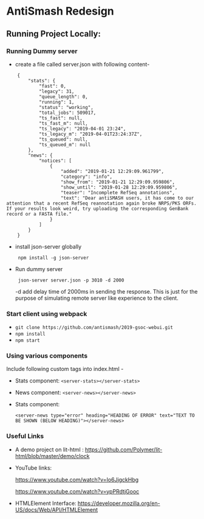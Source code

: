 # AntiSmash Redesign

## Running Project Locally:

### Running Dummy server
* create a file called server.json with following content-
```
    {
        "stats": {
            "fast": 0,
            "legacy": 31,
            "queue_length": 0,
            "running": 1,
            "status": "working",
            "total_jobs": 509017,
            "ts_fast": null,
            "ts_fast_m": null,
            "ts_legacy": "2019-04-01 23:24",
            "ts_legacy_m": "2019-04-01T23:24:37Z",
            "ts_queued": null,
            "ts_queued_m": null
        },
        "news": {
            "notices": [
                {
                    "added": "2019-01-21 12:29:09.961799",
                    "category": "info",
                    "show_from": "2019-01-21 12:29:09.959806",
                    "show_until": "2019-01-28 12:29:09.959806",
                    "teaser": "Incomplete RefSeq annotations",
                    "text": "Dear antiSMASH users, it has come to our attention that a recent RefSeq reannotation again broke NRPS/PKS ORFs. If your results look weird, try uploading the corresponding GenBank record or a FASTA file."
                }
            ]
        }
    }
```
* install json-server globally

    ``` npm install -g json-server```

* Run dummy server

    ``` json-server server.json -p 3010 -d 2000```

    -d add delay time of 2000ms in sending the response. This is just for the purpose of simulating remote server like experience to the client.


### Start client using webpack
    
   * ``` git clone https://github.com/antismash/2019-gsoc-webui.git ```
   * ``` npm install ```
   * ``` npm start ```

### Using various components
Include following custom tags into index.html -
* Stats component: ```<server-stats></server-stats>```
* News component: ```<server-news></server-news>```
* Stats component:
    
    ```<server-news type="error" heading="HEADING OF ERROR" text="TEXT TO BE SHOWN (BELOW HEADING)"></server-news>```

### Useful Links
* A demo project on lit-html : https://github.com/Polymer/lit-html/blob/master/demo/clock

* YouTube links:

    https://www.youtube.com/watch?v=Io6JjgckHbg

    https://www.youtube.com/watch?v=ypPRdtjGooc

* HTMLElement Interface: https://developer.mozilla.org/en-US/docs/Web/API/HTMLElement
